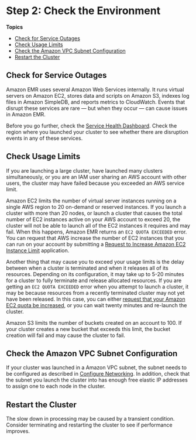 # Step 2: Check the Environment<a name="emr-troubleshoot-slow-2"></a>

**Topics**
+ [Check for Service Outages](#emr-troubleshoot-slow-2-outages)
+ [Check Usage Limits](#emr-troubleshoot-slow-2-limits)
+ [Check the Amazon VPC Subnet Configuration](#emr-troubleshoot-slow-2-vpc)
+ [Restart the Cluster](#emr-troubleshoot-slow-2-restart)

## Check for Service Outages<a name="emr-troubleshoot-slow-2-outages"></a>

 Amazon EMR uses several Amazon Web Services internally\. It runs virtual servers on Amazon EC2, stores data and scripts on Amazon S3, indexes log files in Amazon SimpleDB, and reports metrics to CloudWatch\. Events that disrupt these services are rare — but when they occur — can cause issues in Amazon EMR\. 

 Before you go further, check the [Service Health Dashboard](http://status.aws.amazon.com)\. Check the region where you launched your cluster to see whether there are disruption events in any of these services\. 

## Check Usage Limits<a name="emr-troubleshoot-slow-2-limits"></a>

 If you are launching a large cluster, have launched many clusters simultaneously, or you are an IAM user sharing an AWS account with other users, the cluster may have failed because you exceeded an AWS service limit\. 

 Amazon EC2 limits the number of virtual server instances running on a single AWS region to 20 on\-demand or reserved instances\. If you launch a cluster with more than 20 nodes, or launch a cluster that causes the total number of EC2 instances active on your AWS account to exceed 20, the cluster will not be able to launch all of the EC2 instances it requires and may fail\. When this happens, Amazon EMR returns an `EC2 QUOTA EXCEEDED` error\. You can request that AWS increase the number of EC2 instances that you can run on your account by submitting a [Request to Increase Amazon EC2 Instance Limit](http://aws.amazon.com/contact-us/ec2-request/) application\. 

 Another thing that may cause you to exceed your usage limits is the delay between when a cluster is terminated and when it releases all of its resources\. Depending on its configuration, it may take up to 5\-20 minutes for a cluster to fully terminate and release allocated resources\. If you are getting an `EC2 QUOTA EXCEEDED` error when you attempt to launch a cluster, it may be because resources from a recently terminated cluster may not yet have been released\. In this case, you can either [request that your Amazon EC2 quota be increased](https://aws.amazon.com/contact-us/ec2-request/), or you can wait twenty minutes and re\-launch the cluster\. 

 Amazon S3 limits the number of buckets created on an account to 100\. If your cluster creates a new bucket that exceeds this limit, the bucket creation will fail and may cause the cluster to fail\. 

## Check the Amazon VPC Subnet Configuration<a name="emr-troubleshoot-slow-2-vpc"></a>

If your cluster was launched in a Amazon VPC subnet, the subnet needs to be configured as described in [Configure Networking](emr-plan-vpc-subnet.md)\. In addition, check that the subnet you launch the cluster into has enough free elastic IP addresses to assign one to each node in the cluster\.

## Restart the Cluster<a name="emr-troubleshoot-slow-2-restart"></a>

 The slow down in processing may be caused by a transient condition\. Consider terminating and restarting the cluster to see if performance improves\. 